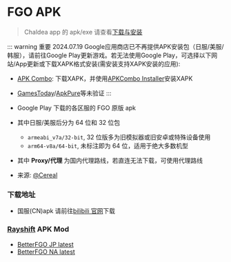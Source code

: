 # FGO APK

> Chaldea app 的 apk/exe 请查看[下载与安装](./install.md)

::: warning 重要 2024.07.19
Google应用商店已不再提供APK安装包（日服/美服/韩服），请前往Google Play更新游戏。若无法使用Google Play，可选择以下网站/App更新或下载XAPK格式安装(需安装支持XAPK安装的应用):

- [APK Combo](https://apkcombo.com/fgo-jp/com.aniplex.fategrandorder/download/apk): 下载XAPK，并使用[APKCombo Installer](https://apkcombo.com/zh/how-to-install)安装XAPK
- [GamesToday](https://hotplaygames/com)/[ApkPure](https://apkpure.com)等未验证
  :::

- Google Play 下载的各区服的 FGO 原版 apk
- 其中日服/美服后分为 64 位和 32 位包
  - `armeabi_v7a/32-bit`, 32 位版多为旧模拟器或旧安卓或特殊设备使用
  - `arm64-v8a/64-bit`, 未标注即为 64 位，适用于绝大多数机型
- 其中 **Proxy/代理** 为国内代理路线，若直连无法下载，可使用代理路线
- 来源: [@Cereal](https://fgo.bigcereal.com)

### 下载地址

- 国服(CN)apk 请前往[bilibili 官网](https://game.bilibili.com/fgo/)下载

<ApkRelease language="zh" />

### [Rayshift](https://rayshift.io) APK Mod

- [BetterFGO JP latest](https://rayshift.io/betterfgo/download/jp)
- [BetterFGO NA latest](https://rayshift.io/betterfgo/download/na)

<script setup>
import ApkRelease from '../../components/ApkRelease.vue'
</script>
